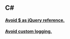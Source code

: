 ## C# 

#### [Avoid $ as jQuery reference.](RESP510242.md)
#### [Avoid custom logging.](RESP510239.md)